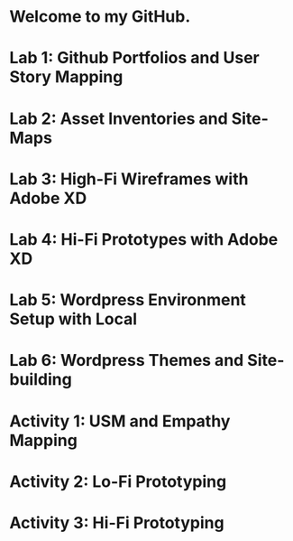 # Welcome to my GitHub.

# Lab 1: Github Portfolios and User Story Mapping

# Lab 2: Asset Inventories and Site-Maps

# Lab 3: High-Fi Wireframes with Adobe XD

# Lab 4: Hi-Fi Prototypes with Adobe XD

# Lab 5: Wordpress Environment Setup with Local

# Lab 6: Wordpress Themes and Site-building

# Activity 1: USM and Empathy Mapping

# Activity 2: Lo-Fi Prototyping

# Activity 3: Hi-Fi Prototyping
